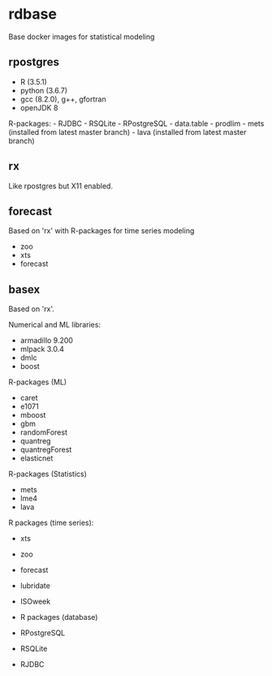 # rdbase

Base docker images for statistical modeling

## rpostgres

- R (3.5.1)
- python (3.6.7)
- gcc (8.2.0), g++, gfortran
- openJDK 8

R-packages: 
	- RJDBC
	- RSQLite
	- RPostgreSQL
	- data.table
	- prodlim
	- mets (installed from latest master branch)
	- lava (installed from latest master branch)

## rx

Like rpostgres but X11 enabled.

## forecast

Based on 'rx' with R-packages for time series modeling
- zoo
- xts
- forecast

## basex

Based on 'rx'. 

Numerical and ML libraries:
- armadillo 9.200
- mlpack 3.0.4
- dmlc
- boost

R-packages (ML)
- caret
- e1071
- mboost
- gbm
- randomForest
- quantreg
- quantregForest
- elasticnet

R-packages (Statistics)
- mets
- lme4
- lava

R packages (time series):
- xts
- zoo
- forecast
- lubridate
- ISOweek

- R packages (database)
- RPostgreSQL
- RSQLite
- RJDBC



